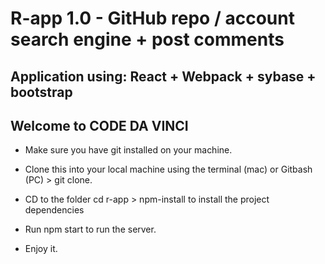 R-app 1.0 - GitHub repo / account search engine + post comments
=======================================================

Application using: React + Webpack + sybase + bootstrap
--------------------------------------------------------

Welcome to CODE DA VINCI
-------------------------

* Make sure you have git installed on your machine. 

* Clone this into your local machine using the terminal (mac) or Gitbash (PC) > git clone.

* CD to the folder cd r-app > npm-install to install the project dependencies

* Run npm start to run the server. 

* Enjoy it. 

